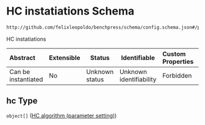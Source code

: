 # HC instatiations Schema

```txt
http://github.com/felixleopoldo/benchpress/schema/config.schema.json#/properties/resources/properties/structure_learning_algorithms/properties/hc
```

HC instatiations


| Abstract            | Extensible | Status         | Identifiable            | Custom Properties | Additional Properties | Access Restrictions | Defined In                                                                  |
| :------------------ | ---------- | -------------- | ----------------------- | :---------------- | --------------------- | ------------------- | --------------------------------------------------------------------------- |
| Can be instantiated | No         | Unknown status | Unknown identifiability | Forbidden         | Allowed               | none                | [config.schema.json\*](../../out/config.schema.json "open original schema") |

## hc Type

`object[]` ([HC algorithm (parameter setting)](config-definitions-hc-algorithm-parameter-setting.md))
